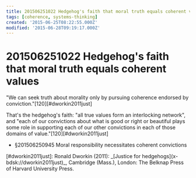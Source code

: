 ```yaml
---
title: 201506251022 Hedgehog's faith that moral truth equals coherent values
tags: [coherence, systems-thinking]
created: '2015-06-25T08:22:55.000Z'
modified: '2015-06-28T09:19:17.000Z'
---
```


# 201506251022 Hedgehog's faith that moral truth equals coherent values

"We can seek truth about morality only by pursuing coherence endorsed by conviction."\[120\]\[#dworkin2011just\]

That's the hedgehog's faith: "all true values form an interlocking network", and "each of our convictions about what is good or right or beautiful plays some role in supporting each of our other convictions in each of those domains of value."\[120\]\[#dworkin2011just\]

- §201506250945 Moral responsibility necessitates coherent convictions

\[#dworkin2011just\]: Ronald Dworkin (2011): \_\[Justice for hedgehogs\](x-bdsk://dworkin2011just)\_, Cambridge (Mass.), London: The Belknap Press of Harvard University Press.
